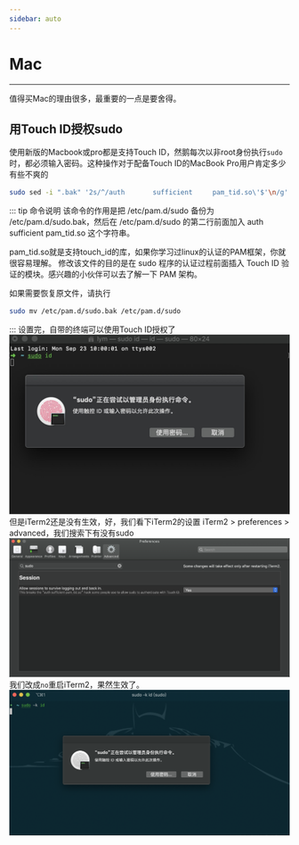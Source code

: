 ```yaml
---
sidebar: auto
---
```


# Mac
***
值得买Mac的理由很多，最重要的一点是要舍得。

## 用Touch ID授权sudo
使用新版的Macbook或pro都是支持Touch ID，然鹅每次以非root身份执行`sudo`时，都必须输入密码。这种操作对于配备Touch ID的MacBook Pro用户肯定多少有些不爽的  
```sh
sudo sed -i ".bak" '2s/^/auth       sufficient     pam_tid.so\'$'\n/g' /etc/pam.d/sudo
```
::: tip 命令说明
该命令的作用是把 /etc/pam.d/sudo 备份为 /etc/pam.d/sudo.bak，然后在 /etc/pam.d/sudo 的第二行前面加入 auth sufficient pam_tid.so 这个字符串。

pam_tid.so就是支持touch_id的库，如果你学习过linux的认证的PAM框架，你就很容易理解。
修改该文件的目的是在 sudo 程序的认证过程前面插入 Touch ID 验证的模块。感兴趣的小伙伴可以去了解一下 PAM 架构。

如果需要恢复原文件，请执行
```sh
sudo mv /etc/pam.d/sudo.bak /etc/pam.d/sudo
```
:::
设置完，自带的终端可以使用Touch ID授权了
![终端](/Mac/shellpam.png)
但是iTerm2还是没有生效，好，我们看下iTerm2的设置 iTerm2 > preferences > advanced，我们搜索下有没有sudo
![搜索sudo](/Mac/iTerm2_search_sudo.png)
我们改成`no`重启iTerm2，果然生效了。
![搜索sudo](/Mac/iTerm2pam.png)
